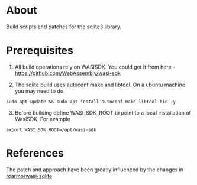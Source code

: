 # About

Build scripts and patches for the sqlite3 library.
# Prerequisites

1. All build operations rely on WASISDK. You could get it from here - https://github.com/WebAssembly/wasi-sdk

2. The sqlite build uses autoconf make and libtool. On a ubuntu machine you may need to do

```console
sudo apt update && sudo apt install autoconf make libtool-bin -y
```

3. Before building define WASI_SDK_ROOT to point to a local installation of WasiSDK. For example

```console
export WASI_SDK_ROOT=/opt/wasi-sdk
```

# References

The patch and approach have been greatly influenced by the changes in [rcarmo/wasi-sqlite](https://github.com/rcarmo/wasi-sqlite)

